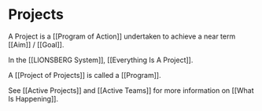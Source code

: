 # Projects

A Project is a [[Program of Action]] undertaken to achieve a near term [[Aim]] / [[Goal]].  

In the [[LIONSBERG System]], [[Everything Is A Project]].  

A [[Project of Projects]] is called a [[Program]]. 

See [[Active Projects]] and [[Active Teams]] for more information on [[What Is Happening]]. 
